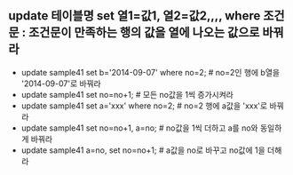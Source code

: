 ## update 테이블명 set 열1=값1, 열2=값2,,,, where 조건문 : 조건문이 만족하는 행의 값을 열에 나오는 값으로 바꿔라
* update sample41 set b='2014-09-07' where no=2;                          # no=2인 행에 b열을 '2014-09-07'로 바꿔라
* update sample41 set no=no+1;                                            # 모든 no값을 1씩 증가시켜라
* update sample41 set a='xxx' where no=2;                                 # no=2 행에 a값을 'xxx'로 바꿔라
* update sample41 set no=no+1, a=no;                                      # no값을 1씩 더하고 a를 no와 동일하게 바꿔라
* update sample41 a=no, set no=no+1;                                      # a값을 no로 바꾸고 no값에 1을 더해라
